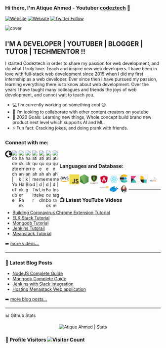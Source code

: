 ### Hi there, I'm Atique Ahmed - Youtuber [codeztech][youtube] 👋

[![Website](https://img.shields.io/website?label=atiqueahmed.com&style=for-the-badge&url=https%3A%2F%2Fatiqueahmed.com)](https://atiqueahmed.com)
[![Website](https://img.shields.io/website?label=www.codeztech.com&style=for-the-badge&url=https%3A%2F%2Fwww.codeztech.com)](https://www.codeztech.com)
[![Twitter Follow](https://img.shields.io/twitter/follow/codez_tech?color=1DA1F2&logo=twitter&style=for-the-badge)](https://twitter.com/intent/follow?original_referer=https%3A%2F%2Fgithub.com%2FcodeSTACKr&screen_name=codez_tech)

![cover](https://codeztech-atique.github.io/codeztech_youtube.png)

## I'M A DEVELOPER | YOUTUBER | BLOGGER | TUTOR | TECHMENTOR !!

I started Codeztech in order to share my passion for web development, and do what I truly love. Teach and inspire new web developers. I have been in love with full-stack web development since 2015 when I did my first internship as a web developer. Ever since then I have pursued my passion, learning everything there is to know about web development. Over the years I have taught many colleagues and friends the joys of web development, and cannot wait to teach you.

- 💻 I’m currently working on something cool 😉
- 👯 I’m looking to collaborate with other content creators on youtube
- 🥅 2020 Goals: Learning new things, Whole concept build brand new product next level which supports AI and ML.
- ⚡ Fun fact: Cracking jokes, and doing prank with friends.

### Connect with me:

[<img align="left" alt="atiqueahmed.com" width="22px" src="https://raw.githubusercontent.com/iconic/open-iconic/master/svg/globe.svg" />][website]
[<img align="left" alt="codeztech | YouTube" width="22px" src="https://cdn.jsdelivr.net/npm/simple-icons@v3/icons/youtube.svg" />][youtube]
[<img align="left" alt="hackerrank | HackerRank" width="22px" src="https://cdn.jsdelivr.net/npm/simple-icons@v3/icons/hackerrank.svg" />][hackerrank]
[<img align="left" alt="hackerrank | Blog" width="22px" src="https://cdn.jsdelivr.net/npm/simple-icons@3.6.0/icons/codecademy.svg" />][blog]
[<img align="left" alt="atique ahmed | Twitter" width="22px" src="https://cdn.jsdelivr.net/npm/simple-icons@v3/icons/twitter.svg" />][twitter]
[<img align="left" alt="atique ahmed | LinkedIn" width="22px" src="https://cdn.jsdelivr.net/npm/simple-icons@v3/icons/linkedin.svg" />][linkedin]
[<img align="left" alt="atique ahmed | Facebook" width="22px" src="https://cdn.jsdelivr.net/npm/simple-icons@v3/icons/facebook.svg" />][facebook]
[<img align="left" alt="atique ahmed | Instagram" width="22px" src="https://cdn.jsdelivr.net/npm/simple-icons@v3/icons/instagram.svg" />][instagram]

<br />

### Languages and Database:


<img align="left" alt="AWS" width="32px" src="https://raw.githubusercontent.com/github/explore/80688e429a7d4ef2fca1e82350fe8e3517d3494d/topics/aws/aws.png" />

<img align="left" alt="JavaScript" width="32px" src="https://raw.githubusercontent.com/github/explore/80688e429a7d4ef2fca1e82350fe8e3517d3494d/topics/javascript/javascript.png" />

<img align="left" alt="Node.js" width="32px" src="https://raw.githubusercontent.com/github/explore/80688e429a7d4ef2fca1e82350fe8e3517d3494d/topics/nodejs/nodejs.png" />

<img align="left" alt="MongoDB" width="32px" src="https://github.com/codeztech-atique/codeztech-atique.github.io/blob/master/mongo.png" />

<img align="left" alt="Angular" width="32px" src="https://raw.githubusercontent.com/github/explore/80688e429a7d4ef2fca1e82350fe8e3517d3494d/topics/angular/angular.png" />

<img align="left" alt="React" width="32px" src="https://raw.githubusercontent.com/github/explore/80688e429a7d4ef2fca1e82350fe8e3517d3494d/topics/react/react.png" />

<img align="left" alt="Elasticsearch" width="32px" src="https://github.com/codeztech-atique/codeztech-atique.github.io/blob/master/elasticsearch.png" />

<img align="left" alt="Kibana" width="32px" src="https://github.com/codeztech-atique/codeztech-atique.github.io/blob/master/kibana.png" />

<img align="left" alt="Logstash" width="32px" src="https://github.com/codeztech-atique/codeztech-atique.github.io/blob/master/logstash.png" />


<img align="left" alt="MySQL" width="32px" src="https://raw.githubusercontent.com/github/explore/80688e429a7d4ef2fca1e82350fe8e3517d3494d/topics/mysql/mysql.png" />

<img align="left" alt="Express" width="32px" src="https://github.com/codeztech-atique/codeztech-atique.github.io/blob/master/expressjs.png" />


<img align="left" alt="Docker" width="32px" src="https://github.com/codeztech-atique/codeztech-atique.github.io/blob/master/docker.png" />

<img align="left" alt="Jenkins" width="32px" src="https://github.com/codeztech-atique/codeztech-atique.github.io/blob/master/jenkins.jpg" />






<br />
<br />

---

### 📺 Latest YouTube Videos

<!-- YOUTUBE:START -->
- [Building Coronavirus Chrome Extension Tutorial](https://www.youtube.com/watch?v=AHKCi5QAPMA&list=PLwfbCU-sjpjGdHSQbPFZdcOtnv7pzFM7f)
- [ELK Stack Tutorial](https://www.youtube.com/watch?v=rNgWUdhiY5E&list=PLwfbCU-sjpjGOZn7D6-90BqvHA5zuiLmM)
- [Mongodb Tutorial](https://www.youtube.com/watch?v=UJ7q9YRck0Y&list=PLwfbCU-sjpjH59jLnIEK-WPPckCNutmrv)
- [Jenkins Tutorail](https://www.youtube.com/watch?v=rG3yq4njfBY&list=PLwfbCU-sjpjEHvrtqcg7maLorlsA-YSeU)
- [Meanstack Tutorial](https://www.youtube.com/watch?v=7JjjWSd8yNA&list=PLwfbCU-sjpjGKRmK1iZDxG7NmEyWcyXE0)
<!-- YOUTUBE:END -->

➡️ [more videos...](https://youtube.com/codeztech)

---

### 📕 Latest Blog Posts

<!-- BLOG-POST-LIST:START -->
- [NodeJS Complete Guide](https://www.codeztech.com/2019/12/nodejs-complete-guide-to-build-restful.html)
- [Mongodb Complete Guide](https://www.codeztech.com/2019/12/mongodb-complete-guide-about-mongodb.html)
- [Jenkins with Slack integration](https://www.codeztech.com/2020/01/install-and-configure-slack-and-email-notification-with-jenkins.html)
- [Hosting Menastack Web application](https://www.codeztech.com/2020/01/amazon-ec2-tutorial-hosting-mean-stack.html)
<!-- BLOG-POST-LIST:END -->

➡️ [more blog posts...](https://www.codeztech.com)

---


<summary>📊 Github Stats</summary>

<p align="center"> <img src="https://github-readme-stats.vercel.app/api?username=codeztech-atique&show_icons=true&theme=gotham" alt="Atique Ahmed | Stats" />

</details>

### 🥅 Profile Visitors   ![Visitor Count](https://profile-counter.glitch.me/{codeztech-atique}/count.svg)

[website]: https://atiqueahmed.com
[twitter]: https://twitter.com/codez_tech
[youtube]: https://youtube.com/codeztech
[instagram]: https://instagram.com/mighty_warriorr
[linkedin]: https://linkedin.com/in/atique-ahmed-680ba5ab
[facebook]: https://www.facebook.com/CodezTechnology
[hackerrank]: https://www.hackerrank.com/Atique_Ahmed
[blog]: https://www.codeztech.com
